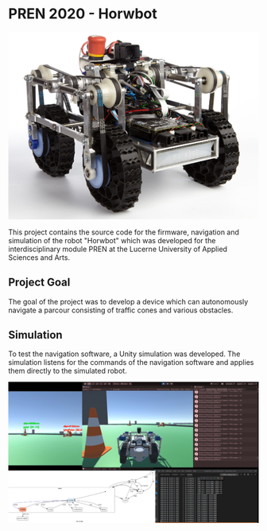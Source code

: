 # PREN 2020 - Horwbot

![The robot "Horwbot" which was developed during PREN](horwbot_front.jpg)

This project contains the source code for the firmware, navigation and simulation of the robot "Horwbot" which was developed for the interdisciplinary module PREN at the Lucerne University of Applied Sciences and Arts.

## Project Goal

The goal of the project was to develop a device which can autonomously navigate a parcour consisting of traffic cones and various obstacles.

## Simulation

To test the navigation software, a Unity simulation was developed. The simulation listens for the commands of the navigation software and applies them directly to the simulated robot.

![Unity simulation of the robot](simulation.png)
